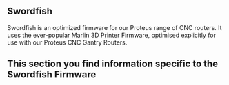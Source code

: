 ## Swordfish

Swordfish is an optimized firmware for our Proteus range of CNC routers. It uses the ever-popular Marlin 3D Printer Firmware, optimised explicitly for use with our Proteus CNC Gantry Routers.

## This section you find information specific to the Swordfish Firmware